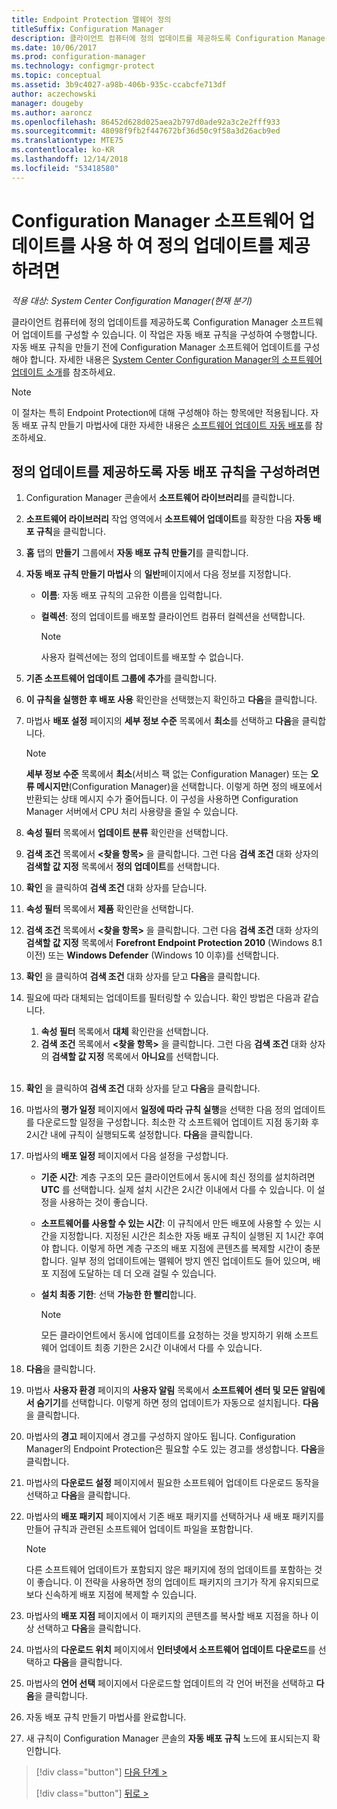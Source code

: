 ```yaml
---
title: Endpoint Protection 맬웨어 정의
titleSuffix: Configuration Manager
description: 클라이언트 컴퓨터에 정의 업데이트를 제공하도록 Configuration Manager 소프트웨어 업데이트를 구성하는 방법을 알아봅니다.
ms.date: 10/06/2017
ms.prod: configuration-manager
ms.technology: configmgr-protect
ms.topic: conceptual
ms.assetid: 3b9c4027-a98b-406b-935c-ccabcfe713df
author: aczechowski
manager: dougeby
ms.author: aaroncz
ms.openlocfilehash: 86452d628d025aea2b797d0ade92a3c2e2fff933
ms.sourcegitcommit: 48098f9fb2f447672bf36d50c9f58a3d26acb9ed
ms.translationtype: MTE75
ms.contentlocale: ko-KR
ms.lasthandoff: 12/14/2018
ms.locfileid: "53418580"
---
```

#  <a name="using-configuration-manager-software-updates-to-deliver-definition-updates"></a>Configuration Manager 소프트웨어 업데이트를 사용 하 여 정의 업데이트를 제공 하려면

*적용 대상: System Center Configuration Manager(현재 분기)*


 클라이언트 컴퓨터에 정의 업데이트를 제공하도록 Configuration Manager 소프트웨어 업데이트를 구성할 수 있습니다. 이 작업은 자동 배포 규칙을 구성하여 수행합니다. 자동 배포 규칙을 만들기 전에 Configuration Manager 소프트웨어 업데이트를 구성해야 합니다. 자세한 내용은 [System Center Configuration Manager의 소프트웨어 업데이트 소개](/sccm/sum/understand/software-updates-introduction)를 참조하세요.

> [!NOTE]
>  이 절차는 특히 Endpoint Protection에 대해 구성해야 하는 항목에만 적용됩니다. 자동 배포 규칙 만들기 마법사에 대한 자세한 내용은 [소프트웨어 업데이트 자동 배포](/sccm/sum/deploy-use/automatically-deploy-software-updates)를 참조하세요.

## <a name="to-configure-an-automatic-deployment-rule-to-deliver-definition-updates"></a>정의 업데이트를 제공하도록 자동 배포 규칙을 구성하려면

1. Configuration Manager 콘솔에서 **소프트웨어 라이브러리**를 클릭합니다.

2. **소프트웨어 라이브러리** 작업 영역에서 **소프트웨어 업데이트**를 확장한 다음 **자동 배포 규칙**을 클릭합니다.

3. **홈** 탭의 **만들기** 그룹에서 **자동 배포 규칙 만들기**를 클릭합니다.

4. **자동 배포 규칙 만들기 마법사** 의 **일반**페이지에서 다음 정보를 지정합니다.

   -   **이름**: 자동 배포 규칙의 고유한 이름을 입력합니다.

   -   **컬렉션**: 정의 업데이트를 배포할 클라이언트 컴퓨터 컬렉션을 선택합니다.

       > [!NOTE]
       >  사용자 컬렉션에는 정의 업데이트를 배포할 수 없습니다.

5. **기존 소프트웨어 업데이트 그룹에 추가**를 클릭합니다.

6. **이 규칙을 실행한 후 배포 사용** 확인란을 선택했는지 확인하고 **다음**을 클릭합니다.

7. 마법사 **배포 설정** 페이지의 **세부 정보 수준** 목록에서 **최소**를 선택하고 **다음**을 클릭합니다.

   > [!NOTE]
   >  **세부 정보 수준** 목록에서 **최소**(서비스 팩 없는 Configuration Manager) 또는 **오류 메시지만**(Configuration Manager)을 선택합니다. 이렇게 하면 정의 배포에서 반환되는 상태 메시지 수가 줄어듭니다. 이 구성을 사용하면 Configuration Manager 서버에서 CPU 처리 사용량을 줄일 수 있습니다.

8. **속성 필터** 목록에서 **업데이트 분류** 확인란을 선택합니다.

9. **검색 조건** 목록에서 **<찾을 항목\>** 을 클릭합니다. 그런 다음 **검색 조건** 대화 상자의 **검색할 값 지정** 목록에서 **정의 업데이트**를 선택합니다.

10. **확인** 을 클릭하여 **검색 조건** 대화 상자를 닫습니다.

11. **속성 필터** 목록에서 **제품** 확인란을 선택합니다.

12. **검색 조건** 목록에서 **<찾을 항목\>** 을 클릭합니다. 그런 다음 **검색 조건** 대화 상자의 **검색할 값 지정** 목록에서 **Forefront Endpoint Protection 2010** (Windows 8.1 이전) 또는 **Windows Defender** (Windows 10 이후)를 선택합니다.

13. **확인** 을 클릭하여 **검색 조건** 대화 상자를 닫고 **다음**을 클릭합니다.

14. 필요에 따라 대체되는 업데이트를 필터링할 수 있습니다.   확인 방법은 다음과 같습니다.
    1.  **속성 필터** 목록에서 **대체** 확인란을 선택합니다.
    2.  **검색 조건** 목록에서 **<찾을 항목\>** 을 클릭합니다. 그런 다음 **검색 조건** 대화 상자의 **검색할 값 지정** 목록에서 **아니요**를 선택합니다.  <br><br>

15. **확인** 을 클릭하여 **검색 조건** 대화 상자를 닫고 **다음**을 클릭합니다.

16. 마법사의 **평가 일정** 페이지에서 **일정에 따라 규칙 실행**을 선택한 다음 정의 업데이트를 다운로드할 일정을 구성합니다. 최소한 각 소프트웨어 업데이트 지점 동기화 후 2시간 내에 규칙이 실행되도록 설정합니다. **다음**을 클릭합니다.

17. 마법사의 **배포 일정** 페이지에서 다음 설정을 구성합니다.

    -   **기준 시간**: 계층 구조의 모든 클라이언트에서 동시에 최신 정의를 설치하려면 **UTC** 를 선택합니다. 실제 설치 시간은 2시간 이내에서 다를 수 있습니다. 이 설정을 사용하는 것이 좋습니다.

    -   **소프트웨어를 사용할 수 있는 시간**: 이 규칙에서 만든 배포에 사용할 수 있는 시간을 지정합니다. 지정된 시간은 최소한 자동 배포 규칙이 실행된 지 1시간 후여야 합니다. 이렇게 하면 계층 구조의 배포 지점에 콘텐츠를 복제할 시간이 충분합니다. 일부 정의 업데이트에는 맬웨어 방지 엔진 업데이트도 들어 있으며, 배포 지점에 도달하는 데 더 오래 걸릴 수 있습니다.

    -   **설치 최종 기한**: 선택 **가능한 한 빨리**합니다.

        > [!NOTE]
        >  모든 클라이언트에서 동시에 업데이트를 요청하는 것을 방지하기 위해 소프트웨어 업데이트 최종 기한은 2시간 이내에서 다를 수 있습니다.

18. **다음**을 클릭합니다.

19. 마법사 **사용자 환경** 페이지의 **사용자 알림** 목록에서 **소프트웨어 센터 및 모든 알림에서 숨기기**를 선택합니다.   이렇게 하면 정의 업데이트가 자동으로 설치됩니다. **다음**을 클릭합니다.

20. 마법사의 **경고** 페이지에서 경고를 구성하지 않아도 됩니다. Configuration Manager의 Endpoint Protection은 필요할 수도 있는 경고를 생성합니다. **다음**을 클릭합니다.

21. 마법사의 **다운로드 설정** 페이지에서 필요한 소프트웨어 업데이트 다운로드 동작을 선택하고 **다음**을 클릭합니다.

22. 마법사의 **배포 패키지** 페이지에서 기존 배포 패키지를 선택하거나 새 배포 패키지를 만들어 규칙과 관련된 소프트웨어 업데이트 파일을 포함합니다.

    > [!NOTE]
    >  다른 소프트웨어 업데이트가 포함되지 않은 패키지에 정의 업데이트를 포함하는 것이 좋습니다. 이 전략을 사용하면 정의 업데이트 패키지의 크기가 작게 유지되므로 보다 신속하게 배포 지점에 복제할 수 있습니다.

23. 마법사의 **배포 지점** 페이지에서 이 패키지의 콘텐츠를 복사할 배포 지점을 하나 이상 선택하고 **다음**을 클릭합니다.

24. 마법사의 **다운로드 위치** 페이지에서 **인터넷에서 소프트웨어 업데이트 다운로드**를 선택하고 **다음**을 클릭합니다.

25. 마법사의 **언어 선택** 페이지에서 다운로드할 업데이트의 각 언어 버전을 선택하고 **다음**을 클릭합니다.

26. 자동 배포 규칙 만들기 마법사를 완료합니다.

27. 새 규칙이 Configuration Manager 콘솔의 **자동 배포 규칙** 노드에 표시되는지 확인합니다.


> [!div class="button"]
> [다음 단계 >](endpoint-antimalware-policies.md)
> 
> [!div class="button"]
> [뒤로 >](endpoint-configure-alerts.md)
